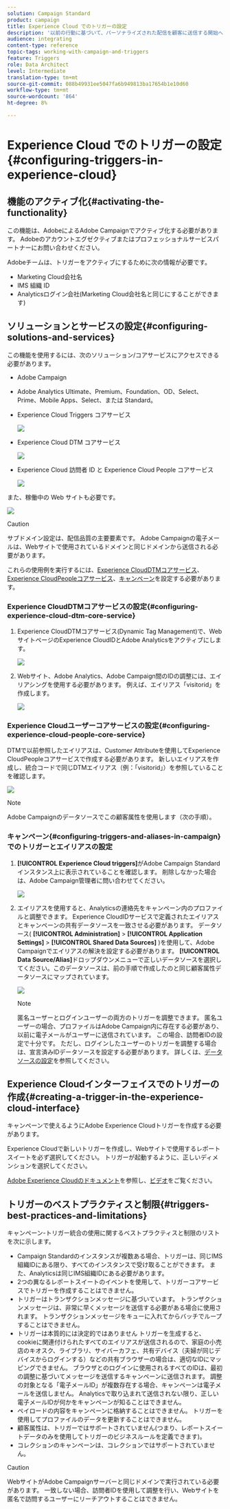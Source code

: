 ```yaml
---
solution: Campaign Standard
product: campaign
title: Experience Cloud でのトリガーの設定
description: '以前の行動に基づいて、パーソナライズされた配信を顧客に送信する開始へのAdobe Experience Cloud Triggers統合の設定方法を説明します。 '
audience: integrating
content-type: reference
topic-tags: working-with-campaign-and-triggers
feature: Triggers
role: Data Architect
level: Intermediate
translation-type: tm+mt
source-git-commit: 088b49931ee5047fa6b949813ba17654b1e10d60
workflow-type: tm+mt
source-wordcount: '864'
ht-degree: 8%

---
```



# Experience Cloud でのトリガーの設定{#configuring-triggers-in-experience-cloud}

## 機能のアクティブ化{#activating-the-functionality}

この機能は、AdobeによるAdobe Campaignでアクティブ化する必要があります。 Adobeのアカウントエグゼクティブまたはプロフェッショナルサービスパートナーにお問い合わせください。

Adobeチームは、トリガーをアクティブにするために次の情報が必要です。

* Marketing Cloud会社名
* IMS 組織 ID
* Analyticsログイン会社(Marketing Cloud会社名と同じにすることができます)

## ソリューションとサービスの設定{#configuring-solutions-and-services}

この機能を使用するには、次のソリューション/コアサービスにアクセスできる必要があります。

* Adobe Campaign
* Adobe Analytics Ultimate、Premium、Foundation、OD、Select、Prime、Mobile Apps、Select、または Standard。
* Experience Cloud Triggers コアサービス

   ![](assets/trigger_uc_prereq_1.png)

* Experience Cloud DTM コアサービス

   ![](assets/trigger_uc_prereq_2.png)

* Experience Cloud 訪問者 ID と Experience Cloud People コアサービス

   ![](assets/trigger_uc_prereq_3.png)

また、稼働中の Web サイトも必要です。

![](assets/trigger_uc_prereq_4.png)

>[!CAUTION]
>
>サブドメイン設定は、配信品質の主要要素です。 Adobe Campaignの電子メールは、Webサイトで使用されているドメインと同じドメインから送信される必要があります。

これらの使用例を実行するには、[Experience CloudDTMコアサービス](#configuring-experience-cloud-dtm-core-service)、[Experience CloudPeopleコアサービス](#configuring-experience-cloud-people-core-service)、[キャンペーン](#configuring-triggers-and-aliases-in-campaign)を設定する必要があります。

### Experience CloudDTMコアサービスの設定{#configuring-experience-cloud-dtm-core-service}

1. Experience CloudDTMコアサービス(Dynamic Tag Management)で、WebサイトページのExperience CloudIDとAdobe Analyticsをアクティブにします。

   ![](assets/trigger_uc_conf_1.png)

1. Webサイト、Adobe Analytics、Adobe Campaign間のIDの調整には、エイリアシングを使用する必要があります。 例えば、エイリアス「visitorid」を作成します。

   ![](assets/trigger_uc_conf_2.png)

### Experience Cloudユーザーコアサービスの設定{#configuring-experience-cloud-people-core-service}

DTMで以前参照したエイリアスは、Customer Attributeを使用してExperience CloudPeopleコアサービスで作成する必要があります。 新しいエイリアスを作成し、統合コードで同じDTMエイリアス（例：「visitorid」）を参照していることを確認します。

![](assets/trigger_uc_conf_3.png)

>[!NOTE]
>
>Adobe Campaignのデータソースでこの顧客属性を使用します（次の手順）。

### キャンペーン{#configuring-triggers-and-aliases-in-campaign}でのトリガーとエイリアスの設定

1. **[!UICONTROL Experience Cloud triggers]**&#x200B;がAdobe Campaign Standardインスタンス上に表示されていることを確認します。 削除しなかった場合は、Adobe Campaign管理者に問い合わせてください。

   ![](assets/remarketing_1.png)

1. エイリアスを使用すると、Analyticsの連絡先をキャンペーン内のプロファイルと調整できます。 Experience CloudIDサービスで定義されたエイリアスとキャンペーンの共有データソースを一致させる必要があります。 データソース( **[!UICONTROL Administration]** > **[!UICONTROL Application Settings]** > **[!UICONTROL Shared Data Sources]** )を使用して、Adobe Campaignでエイリアスの解決を設定する必要があります。 **[!UICONTROL Data Source/Alias]**&#x200B;ドロップダウンメニューで正しいデータソースを選択してください。このデータソースは、前の手順で作成したのと同じ顧客属性データソースにマップされています。

   ![](assets/trigger_uc_conf_5.png)

   >[!NOTE]
   >
   >匿名ユーザーとログインユーザーの両方のトリガーを調整できます。 匿名ユーザーの場合、プロファイルはAdobe Campaign内に存在する必要があり、以前に電子メールがユーザーに送信されています。 この場合、訪問者IDの設定で十分です。 ただし、ログインしたユーザーのトリガーを調整する場合は、宣言済みIDデータソースを設定する必要があります。 詳しくは、[データソースの設定](../../integrating/using/provisioning-and-configuring-integration-with-audience-manager-or-people-core-service.md#step-2--configure-the-data-sources)を参照してください。

## Experience Cloudインターフェイスでのトリガーの作成{#creating-a-trigger-in-the-experience-cloud-interface}

キャンペーンで使えるようにAdobe Experience Cloudトリガーを作成する必要があります。

Experience Cloudで新しいトリガーを作成し、Webサイトで使用するレポートスイートを必ず選択してください。 トリガーが起動するように、正しいディメンションを選択してください。

[Adobe Experience Cloudのドキュメント](https://docs.adobe.com/content/help/ja-JP/core-services/interface/activation/triggers.html)を参照し、[ビデオ](https://helpx.adobe.com/marketing-cloud/how-to/email-marketing.html#step-two)をご覧ください。

## トリガーのベストプラクティスと制限{#triggers-best-practices-and-limitations}

キャンペーン-トリガー統合の使用に関するベストプラクティスと制限のリストを次に示します。

* Campaign Standardのインスタンスが複数ある場合、トリガーは、同じIMS組織IDにある限り、すべてのインスタンスで受け取ることができます。 また、Analyticsは同じIMS組織IDにある必要があります。
* 2つの異なるレポートスイートのイベントを使用して、トリガーコアサービスでトリガーを作成することはできません。
* トリガーはトランザクションメッセージに基づいています。 トランザクションメッセージは、非常に早くメッセージを送信する必要がある場合に使用されます。 トランザクションメッセージをキューに入れてからバッチでループすることはできません。
* トリガーは本質的には決定的ではありません トリガーを生成すると、cookieに関連付けられたすべてのエイリアスが送信されるので、家庭の小売店のキオスク、ライブラリ、サイバーカフェ、共有デバイス（夫婦が同じデバイスからログインする）などの共有ブラウザーの場合は、適切なIDにマッピングできません。 ブラウザとのログインに使用されるすべてのIDは、最初の調整に基づいてメッセージを送信するキャンペーンに送信されます。 調整の対象となる「電子メールID」が複数存在する場合、キャンペーンは電子メールを送信しません。 Analyticsで取り込まれて送信されない限り、正しい電子メールIDが何かをキャンペーンが知ることはできません。
* ペイロードの内容をキャンペーンに格納することはできません。 トリガーを使用してプロファイルのデータを更新することはできません。
* 顧客属性は、トリガーではサポートされていません(つまり、レポートスイートデータのみを使用してトリガーのビジネスルールを定義できます)。
* コレクションのキャンペーンは、コレクションではサポートされていません。

>[!CAUTION]
>
>WebサイトがAdobe Campaignサーバーと同じドメインで実行されている必要があります。 一致しない場合、訪問者IDを使用して調整を行い、Webサイトを匿名で訪問するユーザーにリーチアウトすることはできません。


